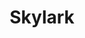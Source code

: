 ---
layout: post
title: Skylark
site: http://www.youtube.com/watch?v=BokccQCu4vU
image: /lib/img/projects/hublished.jpg
category: demo
whichdd: May 2013
maker: 
- name: Farhan Alam
  school: NYU
---